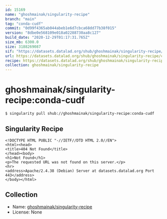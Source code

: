 ```yaml
---
id: 15169
name: "ghoshmainak/singularity-recipe"
branch: "main"
tag: "conda-cudf"
commit: "0d99f4365ab044abeb1e6d7cbca68dd77b38f015"
version: "8dbe0e568109e018a02288730aa8c127"
build_date: "2020-12-29T01:17:31.765Z"
size_mb: 6300.0
size: 3188269087
sif: "https://datasets.datalad.org/shub/ghoshmainak/singularity-recipe/conda-cudf/2020-12-29-0d99f436-8dbe0e56/8dbe0e568109e018a02288730aa8c127.sif"
url: https://datasets.datalad.org/shub/ghoshmainak/singularity-recipe/conda-cudf/2020-12-29-0d99f436-8dbe0e56/
recipe: https://datasets.datalad.org/shub/ghoshmainak/singularity-recipe/conda-cudf/2020-12-29-0d99f436-8dbe0e56/Singularity
collection: ghoshmainak/singularity-recipe
---
```


# ghoshmainak/singularity-recipe:conda-cudf

```bash
$ singularity pull shub://ghoshmainak/singularity-recipe:conda-cudf
```

## Singularity Recipe

```singularity
<!DOCTYPE HTML PUBLIC "-//IETF//DTD HTML 2.0//EN">
<html><head>
<title>404 Not Found</title>
</head><body>
<h1>Not Found</h1>
<p>The requested URL was not found on this server.</p>
<hr>
<address>Apache/2.4.38 (Debian) Server at datasets.datalad.org Port 443</address>
</body></html>
```

## Collection

 - Name: [ghoshmainak/singularity-recipe](https://github.com/ghoshmainak/singularity-recipe)
 - License: None

